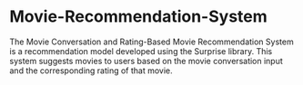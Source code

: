 # Movie-Recommendation-System

The Movie Conversation and Rating-Based Movie Recommendation System is a recommendation model developed using the Surprise library. This system suggests movies to users based on the  movie conversation  input and the corresponding rating of that movie.
